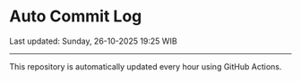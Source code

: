 # Auto Commit Log

Last updated: Sunday, 26-10-2025 19:25 WIB

---

This repository is automatically updated every hour using GitHub Actions.
